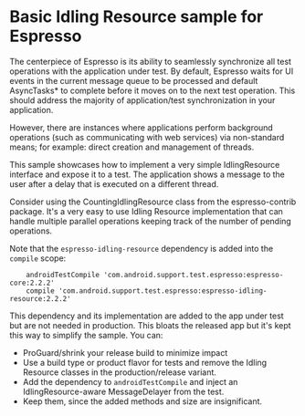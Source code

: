 # Basic Idling Resource sample for Espresso

The centerpiece of Espresso is its ability to seamlessly synchronize all test operations with the application under test. By default, Espresso waits for UI events in the current message queue to be processed and default AsyncTasks* to complete before it moves on to the next test operation. This should address the majority of application/test synchronization in your application.

However, there are instances where applications perform background operations (such as communicating with web services) via non-standard means; for example: direct creation and management of threads.

This sample showcases how to implement a very simple IdlingResource interface and expose it to a test. The application shows a message to the user after a delay that is executed on a different thread.

Consider using the CountingIdlingResource class from the espresso-contrib package. It's a very easy to use Idling Resource implementation that can handle multiple parallel operations keeping track of the number of pending operations.

Note that the `espresso-idling-resource` dependency is added into the `compile` scope:

```
    androidTestCompile 'com.android.support.test.espresso:espresso-core:2.2.2'
    compile 'com.android.support.test.espresso:espresso-idling-resource:2.2.2'
```

This dependency and its implementation are added to the app under test but are not needed in production. This bloats the released app but it's kept this way to simplify the sample. You can:
 * ProGuard/shrink your release build to minimize impact
 * Use a build type or product flavor for tests and remove the Idling Resource classes in the production/release variant.
 * Add the dependency to `androidTestCompile` and inject an IdlingResource-aware MessageDelayer from the test.
 * Keep them, since the added methods and size are insignificant.


